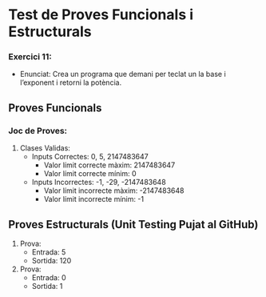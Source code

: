# Test de Proves Funcionals  i Estructurals

### Exercici 11:
- Enunciat: Crea un programa que demani per teclat un la base i l’exponent i retorni la potència.

## Proves Funcionals

### Joc de Proves:

1. Clases Validas:
   - Inputs Correctes: 0, 5, 2147483647
      - Valor límit correcte màxim: 2147483647
      - Valor límit correcte mínim: 0
   - Inputs Incorrectes: -1, -29, -2147483648
      - Valor límit incorrecte màxim: -2147483648
      - Valor límit incorrecte mínim: -1

## Proves Estructurals (Unit Testing Pujat al GitHub)

1. Prova:
    - Entrada: 5
    - Sortida: 120
2. Prova:  
    - Entrada: 0
    - Sortida: 1

